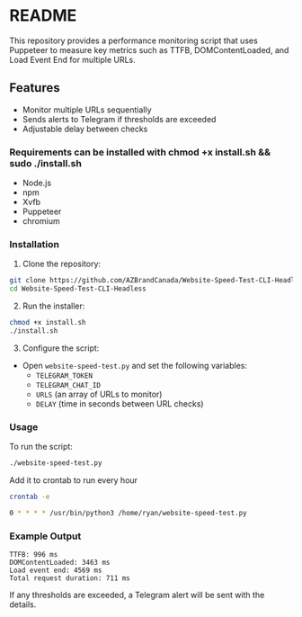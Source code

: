 # README

This repository provides a performance monitoring script that uses Puppeteer to measure key metrics such as TTFB, DOMContentLoaded, and Load Event End for multiple URLs.

## Features
- Monitor multiple URLs sequentially
- Sends alerts to Telegram if thresholds are exceeded
- Adjustable delay between checks

### Requirements can be installed with chmod +x install.sh && sudo ./install.sh
- Node.js
- npm
- Xvfb
- Puppeteer
- chromium

### Installation
1. Clone the repository:

```bash
git clone https://github.com/AZBrandCanada/Website-Speed-Test-CLI-Headless
cd Website-Speed-Test-CLI-Headless
```

2. Run the installer:

```bash
chmod +x install.sh
./install.sh
```

3. Configure the script:
- Open `website-speed-test.py` and set the following variables:
  - `TELEGRAM_TOKEN`
  - `TELEGRAM_CHAT_ID`
  - `URLS` (an array of URLs to monitor)
  - `DELAY` (time in seconds between URL checks)


### Usage
To run the script:

```bash
./website-speed-test.py
```
Add it to crontab to run every hour 
```bash
crontab -e
```
```bash
0 * * * * /usr/bin/python3 /home/ryan/website-speed-test.py
```


### Example Output
```
TTFB: 996 ms
DOMContentLoaded: 3463 ms
Load event end: 4569 ms
Total request duration: 711 ms
```

If any thresholds are exceeded, a Telegram alert will be sent with the details.
